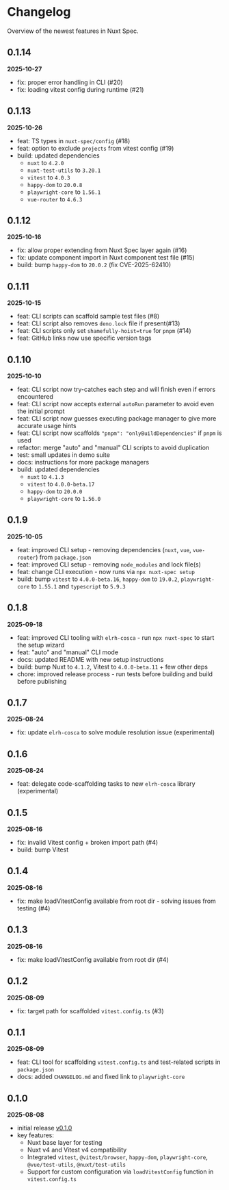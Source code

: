 # Changelog

Overview of the newest features in Nuxt Spec.

## 0.1.14

**2025-10-27**
- fix: proper error handling in CLI (#20)
- fix: loading vitest config during runtime (#21)

## 0.1.13

**2025-10-26**
- feat: TS types in `nuxt-spec/config` (#18)
- feat: option to exclude `projects` from vitest config (#19)
- build: updated dependencies
  - `nuxt` to `4.2.0`
  - `nuxt-test-utils` to `3.20.1`
  - `vitest` to `4.0.3`
  - `happy-dom` to `20.0.8`
  - `playwright-core` to `1.56.1`
  - `vue-router` to `4.6.3`

## 0.1.12

**2025-10-16**

- fix: allow proper extending from Nuxt Spec layer again (#16)
- fix: update component import in Nuxt component test file (#15)
- build: bump `happy-dom` to `20.0.2` (fix CVE-2025-62410)

## 0.1.11

**2025-10-15**

- feat: CLI scripts can scaffold sample test files (#8)
- feat: CLI script also removes `deno.lock` file if present(#13)
- feat: CLI scripts only set `shamefully-hoist=true` for `pnpm` (#14)
- feat: GitHub links now use specific version tags

## 0.1.10

**2025-10-10**

- feat: CLI script now try-catches each step and will finish even if errors encountered
- feat: CLI script now accepts external `autoRun` parameter to avoid even the initial prompt
- feat: CLI script now guesses executing package manager to give more accurate usage hints
- feat: CLI script now scaffolds `"pnpm": "onlyBuildDependencies"` if `pnpm` is used
- refactor: merge "auto" and "manual" CLI scripts to avoid duplication
- test: small updates in demo suite
- docs: instructions for more package managers
- build: updated dependencies
  - `nuxt` to `4.1.3`
  - `vitest` to `4.0.0-beta.17`
  - `happy-dom` to `20.0.0`
  - `playwright-core` to `1.56.0`

## 0.1.9

**2025-10-05**

- feat: improved CLI setup - removing dependencies (`nuxt`, `vue`, `vue-router`) from `package.json`
- feat: improved CLI setup - removing `node_modules` and lock file(s)
- feat: change CLI execution - now runs via `npx nuxt-spec setup`
- build: bump `vitest` to `4.0.0-beta.16`, `happy-dom` to `19.0.2`, `playwright-core` to `1.55.1` and `typescript` to `5.9.3`

## 0.1.8

**2025-09-18**

- feat: improved CLI tooling with `elrh-cosca` - run `npx nuxt-spec` to start the setup wizard
- feat: "auto" and "manual" CLI mode
- docs: updated README with new setup instructions
- build: bump Nuxt to `4.1.2`, Vitest to `4.0.0-beta.11` + few other deps
- chore: improved release process - run tests before building and build before publishing

## 0.1.7

**2025-08-24**

- fix: update `elrh-cosca` to solve module resolution issue (experimental)

## 0.1.6

**2025-08-24**

- feat: delegate code-scaffolding tasks to new `elrh-cosca` library (experimental)

## 0.1.5

**2025-08-16**

- fix: invalid Vitest config + broken import path (#4)
- build: bump Vitest

## 0.1.4

**2025-08-16**

- fix: make loadVitestConfig available from root dir - solving issues from testing (#4)

## 0.1.3

**2025-08-16**

- fix: make loadVitestConfig available from root dir (#4)

## 0.1.2

**2025-08-09**

- fix: target path for scaffolded `vitest.config.ts` (#3)

## 0.1.1

**2025-08-09**

- feat: CLI tool for scaffolding `vitest.config.ts` and test-related scripts in `package.json`
- docs: added `CHANGELOG.md` and fixed link to `playwright-core`

## 0.1.0

**2025-08-08**

- initial release [v0.1.0](https://github.com/AloisSeckar/nuxt-spec/releases/tag/v0.1.0)
- key features:
  - Nuxt base layer for testing
  - Nuxt v4 and Vitest v4 compatibility
  - Integrated `vitest`, `@vitest/browser`, `happy-dom`, `playwright-core`, `@vue/test-utils`, `@nuxt/test-utils`
  - Support for custom configuration via `loadVitestConfig` function in `vitest.config.ts`
